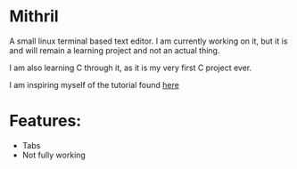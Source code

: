 # Mithril
A small linux terminal based text editor.
I am currently working on it, but it is and will remain a learning project and not an actual thing.

I am also learning C through it, as it is my very first C project ever.

I am inspiring myself of the tutorial found [here](http://viewsourcecode.org/snaptoken/kilo/index.html)

# Features:

- Tabs
- Not fully working

